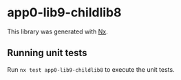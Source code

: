 # app0-lib9-childlib8

This library was generated with [Nx](https://nx.dev).

## Running unit tests

Run `nx test app0-lib9-childlib8` to execute the unit tests.
